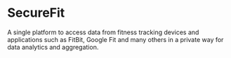 # SecureFit
A single platform to access data from fitness tracking devices and applications such as FitBit, Google Fit and many others in a private way for data analytics and aggregation.  
